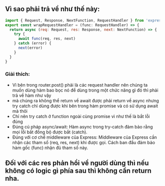 ## Vì sao phải trả về như thế này:

```javascript
import { Request, Response, NextFunction, RequestHandler } from 'express'
export const wrapRequestHandler = (func: RequestHandler) => {
  return async (req: Request, res: Response, next: NextFunction) => {
    try {
      await func(req, res, next)
    } catch (error) {
      next(error)
    }
  }
}
```

### Giải thích:

- Vì bên trong router.post() phải là các request handler nên chúng ta muốn dùng hàm bao bọc nó để dùng trong một chức năng gì đó thì phải trả về hàm như vậy
- mà chúng ra không thể return về await được phải return về async nhưng try catch chỉ dùng được khi bên trong hàm promise và có sử dụng await mà thôi
- Chỉ nên try catch ở function ngoài cùng promise vì như thế là bắt lỗi đúng
- Đúng cú pháp async/await: Hàm async trong try-catch đảm bảo rằng mọi lỗi bất đồng bộ được bắt (catch).
- Đúng với cơ chế middleware của Express: Middleware của Express cần nhận các tham số (req, res, next) khi được gọi. Cách ban đầu đảm bảo hàm gốc (func) nhận đủ tham số này.

## Đối với các res phản hổi về người dùng thì nếu không có logic gì phía sau thì không cần return nha.
